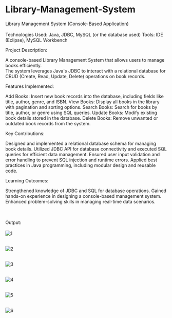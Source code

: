 # Library-Management-System

Library Management System (Console-Based Application)
<br> <br>
Technologies Used: Java, JDBC, MySQL (or the database used)
Tools: IDE (Eclipse), MySQL Workbench

Project Description:
<br> 

A console-based Library Management System that allows users to manage books efficiently. <br>
The system leverages Java's JDBC to interact with a relational database for CRUD (Create, Read, Update, Delete) operations on book records.

Features Implemented:

Add Books: Insert new book records into the database, including fields like title, author, genre, and ISBN.
View Books: Display all books in the library with pagination and sorting options.
Search Books: Search for books by title, author, or genre using SQL queries.
Update Books: Modify existing book details stored in the database.
Delete Books: Remove unwanted or outdated book records from the system.


Key Contributions:

Designed and implemented a relational database schema for managing book details.
Utilized JDBC API for database connectivity and executed SQL queries for efficient data management.
Ensured user input validation and error handling to prevent SQL injection and runtime errors.
Applied best practices in Java programming, including modular design and reusable code.


Learning Outcomes:

Strengthened knowledge of JDBC and SQL for database operations.
Gained hands-on experience in designing a console-based management system.
Enhanced problem-solving skills in managing real-time data scenarios.

<br> <br>
Output:
<br> <br>
![1](https://github.com/user-attachments/assets/e6a96ed1-f878-4fbe-b395-c415149066aa)
<br> <br>

![2](https://github.com/user-attachments/assets/23d243b2-4042-403d-9f7f-e082a7c999ea)
<br> <br>


![3](https://github.com/user-attachments/assets/cae2f74a-c6e5-475c-89b7-378a517758dd)
<br> <br>

![4](https://github.com/user-attachments/assets/847fb155-f07a-44ec-bef9-6750d4819179)
<br> <br>

![5](https://github.com/user-attachments/assets/74121d91-2186-46db-ba7a-d7bd2b390c48)
<br> <br>

![6](https://github.com/user-attachments/assets/868d2ce5-9b32-4d0e-ab80-d3f6632db0e1)
<br> <br>
